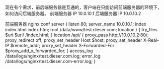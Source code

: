 现在有个需求，前后端服务器是互通的，客户端在只能访问前端服务器的环境下，如何访问后端服务器。
前端服务器 IP 10.0.10.1
后端服务器 IP 10.0.10.2

前端服务器 nginx.conf
server {
    listen 80;
    server_name 10.0.10.1;
    index index.html index.htm;
    root /data/www/test.dieser.com;
    location / {
         try_files $uri $uri/ /index.html;
    }
    location /api/ {
        proxy_pass http://10.0.10.2:80/;
        proxy_redirect     off;
        proxy_set_header   Host             $host;
        proxy_set_header   X-Real-IP        $remote_addr;
        proxy_set_header   X-Forwarded-For  $proxy_add_x_forwarded_for;
    }
    access_log  /data/logs/nginx/test.dieser.com.log;
    error_log /data/logs/nginx/test.dieser.com-error.log;
}